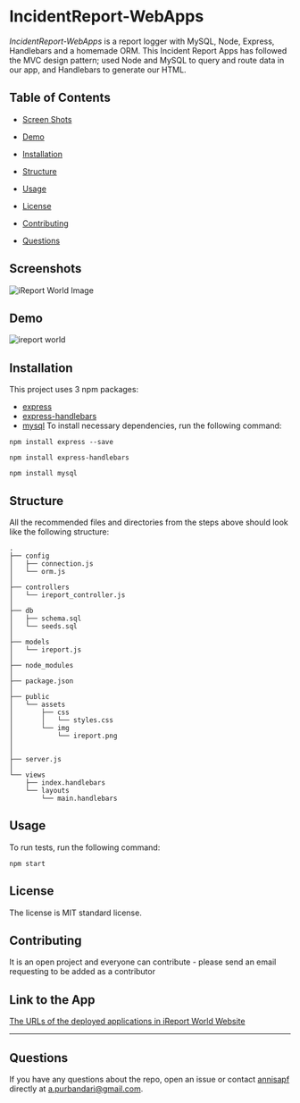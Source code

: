 # IncidentReport-WebApps

*IncidentReport-WebApps* is a report logger with MySQL, Node, Express, Handlebars and a homemade ORM. This Incident Report Apps has followed the MVC design pattern; used Node and MySQL to query and route data in our app, and Handlebars to generate our HTML.
    
## Table of Contents 

* [Screen Shots](#screenshots)

* [Demo](#demo)
    
* [Installation](#installation)

* [Structure](#structure)
    
* [Usage](#usage)
    
* [License](#license)
    
* [Contributing](#contributing)
    
* [Questions](#questions)

## Screenshots
![iReport World Image](https://user-images.githubusercontent.com/7066137/101640529-ba435100-3a84-11eb-9526-7d9a7ddd471b.png)

## Demo
![ireport world](https://user-images.githubusercontent.com/7066137/101641785-499d3400-3a86-11eb-9426-4f1d0d987a74.gif)

## Installation
    
This project uses 3 npm packages: 
* [express](https://expressjs.com/en/starter/installing.html)
* [express-handlebars](https://www.npmjs.com/package/express-handlebars)
* [mysql](https://www.npmjs.com/package/mysql)
To install necessary dependencies, run the following command:
    
```
npm install express --save
```

```
npm install express-handlebars
```

```
npm install mysql
```
    

## Structure

All the recommended files and directories from the steps above should look like the following structure:

```
.
├── config
│   ├── connection.js
│   └── orm.js
│ 
├── controllers
│   └── ireport_controller.js
│
├── db
│   ├── schema.sql
│   └── seeds.sql
│
├── models
│   └── ireport.js
│ 
├── node_modules
│ 
├── package.json
│
├── public
│   └── assets
│       ├── css
│       │   └── styles.css
│       └── img
│           └── ireport.png
│   
│
├── server.js
│
└── views
    ├── index.handlebars
    └── layouts
        └── main.handlebars
```


## Usage
    
To run tests, run the following command:
    
```
npm start
```
  

## License
The license is MIT standard license.
        
## Contributing
    
It is an open project and everyone can contribute - please send an email requesting to be added as a contributor

## Link to the App
<a href="http://ireport.world">The URLs of the deployed applications in iReport World Website</a><hr>

     
## Questions
    
If you have any questions about the repo, open an issue or contact [annisapf](https://github.com/annisapf/) directly at a.purbandari@gmail.com.


